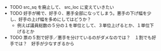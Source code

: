 * TODO src_sq を廃止して、 src_loc に変えていきたい
* TODO 好手が稀で、好手０、悪手全部になってしまう。悪手の下げ幅を少し、好手の上げ幅を多めにしてはどうか？
  * 例えば議員総数の５分の１を単位として、３単位上げるとか、１単位下げるとか
* TODO 票の５割で好手／悪手を分けているのがダメなのでは？　１割でも好手では？　好手が少なすぎるから
